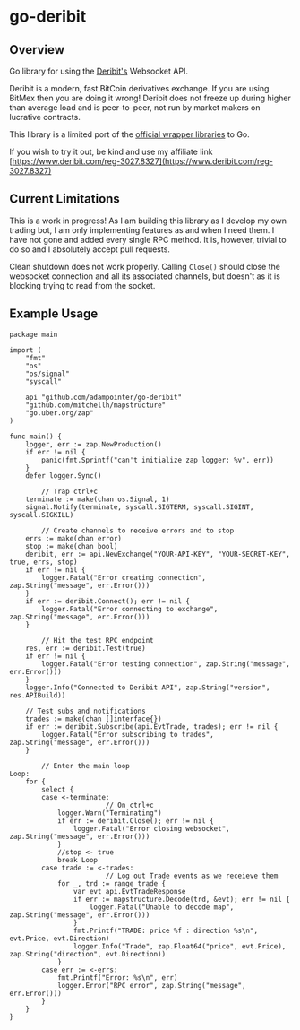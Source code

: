 # go-deribit

## Overview

Go library for using the [Deribit's](https://www.deribit.com/reg-3027.8327) Websocket API. 

Deribit is a modern, fast BitCoin derivatives exchange. If you are using BitMex then you are doing it wrong! Deribit does not freeze up during higher than average load and is peer-to-peer, not run by market makers on lucrative contracts.

This library is a limited port of the [official wrapper libraries](https://github.com/deribit) to Go.

If you wish to try it out, be kind and use my affiliate link [https://www.deribit.com/reg-3027.8327](https://www.deribit.com/reg-3027.8327)

## Current Limitations

This is a work in progress! As I am building this library as I develop my own trading bot, I am only implementing features as and when I need them. I have not gone and added every single RPC method. It is, however, trivial to do so and I absolutely accept pull requests.

Clean shutdown does not work properly. Calling `Close()` should close the websocket connection and all its associated channels, but doesn't as it is blocking trying to read from the socket.

## Example Usage

```
package main

import (
	"fmt"
	"os"
	"os/signal"
	"syscall"

	api "github.com/adampointer/go-deribit"
	"github.com/mitchellh/mapstructure"
	"go.uber.org/zap"
)

func main() {
	logger, err := zap.NewProduction()
	if err != nil {
		panic(fmt.Sprintf("can't initialize zap logger: %v", err))
	}
	defer logger.Sync()

        // Trap ctrl+c
	terminate := make(chan os.Signal, 1)
	signal.Notify(terminate, syscall.SIGTERM, syscall.SIGINT, syscall.SIGKILL)

        // Create channels to receive errors and to stop
	errs := make(chan error)
	stop := make(chan bool)
	deribit, err := api.NewExchange("YOUR-API-KEY", "YOUR-SECRET-KEY", true, errs, stop)
	if err != nil {
		logger.Fatal("Error creating connection", zap.String("message", err.Error()))
	}
	if err := deribit.Connect(); err != nil {
		logger.Fatal("Error connecting to exchange", zap.String("message", err.Error()))
	}

        // Hit the test RPC endpoint
	res, err := deribit.Test(true)
	if err != nil {
		logger.Fatal("Error testing connection", zap.String("message", err.Error()))
	}
	logger.Info("Connected to Deribit API", zap.String("version", res.APIBuild))

	// Test subs and notifications
	trades := make(chan []interface{})
	if err := deribit.Subscribe(api.EvtTrade, trades); err != nil {
		logger.Fatal("Error subscribing to trades", zap.String("message", err.Error()))
	}

        // Enter the main loop
Loop:
	for {
		select {
		case <-terminate:
                        // On ctrl+c
			logger.Warn("Terminating")
			if err := deribit.Close(); err != nil {
				logger.Fatal("Error closing websocket", zap.String("message", err.Error()))
			}
			//stop <- true
			break Loop
		case trade := <-trades:
                        // Log out Trade events as we receieve them
			for _, trd := range trade {
				var evt api.EvtTradeResponse
				if err := mapstructure.Decode(trd, &evt); err != nil {
					logger.Fatal("Unable to decode map", zap.String("message", err.Error()))
				}
				fmt.Printf("TRADE: price %f : direction %s\n", evt.Price, evt.Direction)
				logger.Info("Trade", zap.Float64("price", evt.Price), zap.String("direction", evt.Direction))
			}
		case err := <-errs:
			fmt.Printf("Error: %s\n", err)
			logger.Error("RPC error", zap.String("message", err.Error()))
		}
	}
}
```
